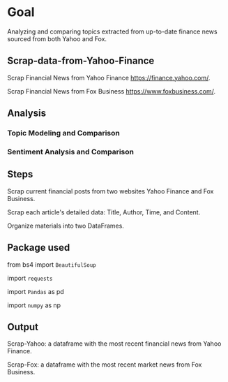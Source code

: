 # Goal
Analyzing and comparing topics extracted from up-to-date finance news sourced from both Yahoo and Fox.

## Scrap-data-from-Yahoo-Finance
Scrap Financial News from Yahoo Finance https://finance.yahoo.com/.

Scrap Financial News from Fox Business https://www.foxbusiness.com/.

## Analysis

### Topic Modeling and Comparison

### Sentiment Analysis and Comparison

## Steps

Scrap current financial posts from two websites Yahoo Finance and Fox Business.

Scrap each article's detailed data: Title, Author, Time, and Content.

Organize materials into two DataFrames.



## Package used
from bs4 import `BeautifulSoup`

import `requests`

import `Pandas` as pd

import `numpy` as np

## Output
Scrap-Yahoo: a dataframe with the most recent financial news from Yahoo Finance.

Scrap-Fox: a dataframe with the most recent market news from Fox Business.
